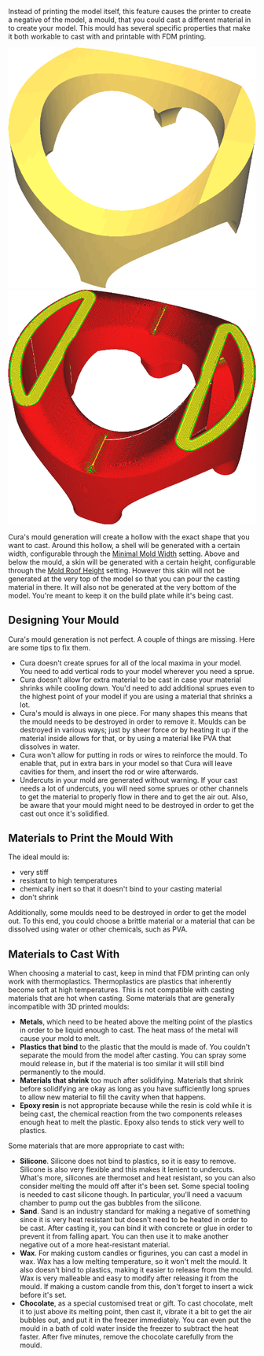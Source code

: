 Instead of printing the model itself, this feature causes the printer to create a negative of the model, a mould, that you could cast a different material in to create your model. This mould has several specific properties that make it both workable to cast with and printable with FDM printing.

![A model that you'd want to cast](../../../articles/images/mold_enabled_shell.png)
![The mould for that model](../../../articles/images/mold_enabled_mould.png)

Cura's mould generation will create a hollow with the exact shape that you want to cast. Around this hollow, a shell will be generated with a certain width, configurable through the [Minimal Mold Width](mold_width.md) setting. Above and below the mould, a skin will be generated with a certain height, configurable through the [Mold Roof Height](mold_roof_height.md) setting. However this skin will not be generated at the very top of the model so that you can pour the casting material in there. It will also not be generated at the very bottom of the model. You're meant to keep it on the build plate while it's being cast.

Designing Your Mould
----
Cura's mould generation is not perfect. A couple of things are missing. Here are some tips to fix them.
* Cura doesn't create sprues for all of the local maxima in your model. You need to add vertical rods to your model wherever you need a sprue.
* Cura doesn't allow for extra material to be cast in case your material shrinks while cooling down. You'd need to add additional sprues even to the highest point of your model if you are using a material that shrinks a lot.
* Cura's mould is always in one piece. For many shapes this means that the mould needs to be destroyed in order to remove it. Moulds can be destroyed in various ways; just by sheer force or by heating it up if the material inside allows for that, or by using a material like PVA that dissolves in water.
* Cura won't allow for putting in rods or wires to reinforce the mould. To enable that, put in extra bars in your model so that Cura will leave cavities for them, and insert the rod or wire afterwards.
* Undercuts in your mold are generated without warning. If your cast needs a lot of undercuts, you will need some sprues or other channels to get the material to properly flow in there and to get the air out. Also, be aware that your mould might need to be destroyed in order to get the cast out once it's solidified.

Materials to Print the Mould With
----
The ideal mould is:
* very stiff
* resistant to high temperatures
* chemically inert so that it doesn't bind to your casting material
* don't shrink

Additionally, some moulds need to be destroyed in order to get the model out. To this end, you could choose a brittle material or a material that can be dissolved using water or other chemicals, such as PVA.

Materials to Cast With
----
When choosing a material to cast, keep in mind that FDM printing can only work with thermoplastics. Thermoplastics are plastics that inherently become soft at high temperatures. This is not compatible with casting materials that are hot when casting. Some materials that are generally incompatible with 3D printed moulds:
* **Metals**, which need to be heated above the melting point of the plastics in order to be liquid enough to cast. The heat mass of the metal will cause your mold to melt.
* **Plastics that bind** to the plastic that the mould is made of. You couldn't separate the mould from the model after casting. You can spray some mould release in, but if the material is too similar it will still bind permanently to the mould.
* **Materials that shrink** too much after solidifying. Materials that shrink before solidifying are okay as long as you have sufficiently long sprues to allow new material to fill the cavity when that happens.
* **Epoxy resin** is not appropriate because while the resin is cold while it is being cast, the chemical reaction from the two components releases enough heat to melt the plastic. Epoxy also tends to stick very well to plastics.

Some materials that are more appropriate to cast with:
* **Silicone**. Silicone does not bind to plastics, so it is easy to remove. Silicone is also very flexible and this makes it lenient to undercuts. What's more, silicones are thermoset and heat resistant, so you can also consider melting the mould off after it's been set. Some special tooling is needed to cast silicone though. In particular, you'll need a vacuum chamber to pump out the gas bubbles from the silicone.
* **Sand**. Sand is an industry standard for making a negative of something since it is very heat resistant but doesn't need to be heated in order to be cast. After casting it, you can bind it with concrete or glue in order to prevent it from falling apart. You can then use it to make another negative out of a more heat-resistant material.
* **Wax**. For making custom candles or figurines, you can cast a model in wax. Wax has a low melting temperature, so it won't melt the mould. It also doesn't bind to plastics, making it easier to release from the mould. Wax is very malleable and easy to modify after releasing it from the mould. If making a custom candle from this, don't forget to insert a wick before it's set.
* **Chocolate**, as a special customised treat or gift. To cast chocolate, melt it to just above its melting point, then cast it, vibrate it a bit to get the air bubbles out, and put it in the freezer immediately. You can even put the mould in a bath of cold water inside the freezer to subtract the heat faster. After five minutes, remove the chocolate carefully from the mould.
